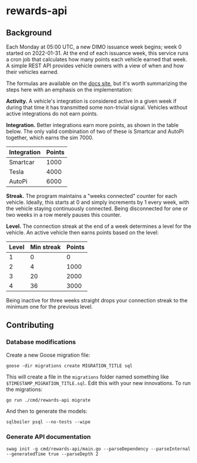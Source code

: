# rewards-api

## Background

Each Monday at 05:00 UTC, a new DIMO issuance week begins; week 0 started on 2022-01-31. At the end of each issuance week, this service runs a cron job that calculates how many points each vehicle earned that week. A simple REST API provides vehicle owners with a view of when and how their vehicles earned.

The formulas are available on the [docs site](https://docs.dimo.zone/dimo-overview/token/demand-signal), but it's worth summarizing the steps here with an emphasis on the implementation:

**Activity.** A vehicle's integration is considered active in a given week if during that time it has transmitted some non-trivial signal. Vehicles without active integrations do not earn points.

**Integration.** Better integrations earn more points, as shown in the table below. The only valid combination of two of these is Smartcar and AutoPi together, which earns the sim 7000.

| Integration | Points |
|-|-|
| Smartcar | 1000 |
| Tesla | 4000 |
| AutoPi | 6000 |

**Streak.** The program maintains a "weeks connected" counter for each vehicle. Ideally, this starts at 0 and simply increments by 1 every week, with the vehicle staying continuously connected. Being disconnected for one or two weeks in a row merely pauses this counter.

**Level.** The connection streak at the end of a week determines a level for the vehicle. An active vehicle then earns points based on the level:

| Level | Min streak | Points |
|-|-|-|
| 1 | 0 | 0 |
| 2 | 4 | 1000 |
| 3 | 20 | 2000 |
| 4 | 36 | 3000 |

Being inactive for three weeks straight drops your connection streak to the minimum one for the previous level.

## Contributing

### Database modifications

Create a new Goose migration file:
```
goose -dir migrations create MIGRATION_TITLE sql
```
This will create a file in the `migrations` folder named something like `$TIMESTAMP_MIGRATION_TITLE.sql`. Edit this with your new innovations. To run the migrations:
```
go run ./cmd/rewards-api migrate
```
And then to generate the models:
```
sqlboiler psql --no-tests --wipe
```

### Generate API documentation

```
swag init -g cmd/rewards-api/main.go --parseDependency --parseInternal --generatedTime true --parseDepth 2
```
